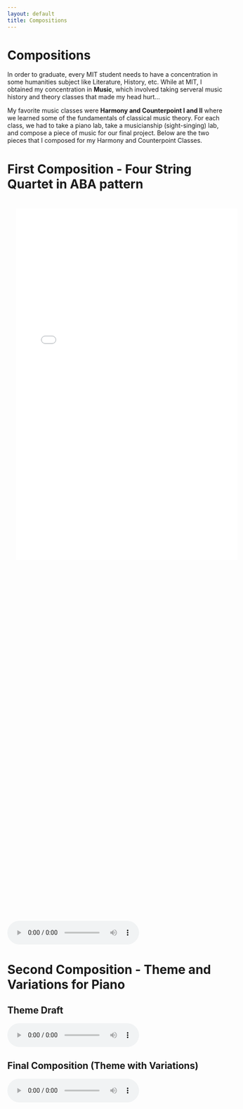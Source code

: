 ```yaml
---
layout: default
title: Compositions
---
```

# Compositions
In order to graduate, every MIT student needs to have a concentration in
some humanities subject like Literature, History, etc. While at MIT, I 
obtained my concentration in **Music**, which involved taking serveral music history
and theory classes that made my head hurt...

My favorite music classes were **Harmony and Counterpoint I and II** where
we learned some of the fundamentals of classical music theory. For each
class, we had to take a piano lab, take a musicianship (sight-singing) lab, 
and compose a piece of music for our final project. Below are the two
pieces that I composed for my Harmony and Counterpoint Classes.

# First Composition - Four String Quartet in ABA pattern
<embed src="21M.301_Final_Project.pdf" style="width:100%;padding:20px" height="800px" type="application/pdf">

<div id="adobe-dc-view" style="width: 100%; height: 800px"></div>
<script src="https://documentcloud.adobe.com/view-sdk/main.js"></script>
<script type="text/javascript">
	document.addEventListener("adobe_dc_view_sdk.ready", function(){ 
		var adobeDCView = new AdobeDC.View({clientId: "a3b456376fb2474a89e640cd235422ed", divId: "adobe-dc-view"});
		adobeDCView.previewFile({
			content:{location: {url: "21M.301_Final_Project.pdf"}},
			metaData:{fileName: "Bodea Brochure.pdf"}
		}, {embedMode: "IN_LINE"});
	});
</script>

<audio controls>
  <source src="21M.301_Final_Project.ogg" type="audio/ogg">
  <source src="21M.301_Final_Project.mp3" type="audio/mpeg">
Your browser does not support the audio element.
</audio>

# Second Composition - Theme and Variations for Piano
## Theme Draft
<audio controls>
  <source src="21M.302_Final_Project.ogg" type="audio/ogg">
  <source src="21M.302_Final_Project.mp3" type="audio/mpeg">
Your browser does not support the audio element.
</audio>

## Final Composition (Theme with Variations)
<audio controls>
  <source src="Dancing_with_the_Wind.ogg" type="audio/ogg">
  <source src="Dancing_with_the_Wind.mp3" type="audio/mpeg">
Your browser does not support the audio element.
</audio>